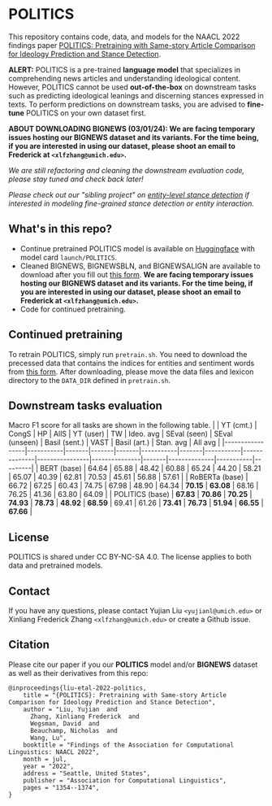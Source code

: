 # POLITICS
This repository contains code, data, and models for the NAACL 2022 findings paper [POLITICS: Pretraining with Same-story Article Comparison for Ideology Prediction and Stance Detection](https://aclanthology.org/2022.findings-naacl.101/).

**ALERT:** POLITICS is a pre-trained **language model** that specializes in comprehending news articles and understanding ideological content. However, POLITICS cannot be used **out-of-the-box** on downstream tasks such as predicting ideological leanings and discerning stances expressed in texts. To perform predictions on downstream tasks, you are advised to **fine-tune** POLITICS on your own dataset first.

**ABOUT DOWNLOADING BIGNEWS (03/01/24): We are facing temporary issues hosting our BIGNEWS dataset and its variants. For the time being, if you are interested in using our dataset, please shoot an email to Frederick at ```<xlfzhang@umich.edu>```.**

<i>We are still refactoring and cleaning the downstream evaluation code, please stay tuned and check back later!</i>

<i>Please check out our "sibling project" on [entity-level stance detection](https://github.com/launchnlp/SEESAW) if interested in modeling fine-grained stance detection or entity interaction.</i>

## What's in this repo?
- Continue pretrained POLITICS model is available on [Huggingface](https://huggingface.co/launch/POLITICS) with model card ```launch/POLITICS```.
- Cleaned BIGNEWS, BIGNEWSBLN, and BIGNEWSALIGN are available to download after you fill out [this form](https://forms.gle/m2YJX2LZjweHJGDK8). **We are facing temporary issues hosting our BIGNEWS dataset and its variants. For the time being, if you are interested in using our dataset, please shoot an email to Frederick at ```<xlfzhang@umich.edu>```.**
- Code for continued pretraining.

## Continued pretraining
To retrain POLITICS, simply run ```pretrain.sh```. You need to download the precessed data that contains the indices for entities and sentiment words from [this form](https://forms.gle/m2YJX2LZjweHJGDK8). After downloading, please move the data files and lexicon directory to the ```DATA_DIR``` defined in ```pretrain.sh```.

## Downstream tasks evaluation

Macro F1 score for all tasks are shown in the following table.
|                 | YT (cmt.) | CongS | HP    | AllS  | YT (user) | TW    | Ideo. avg | SEval (seen) | SEval (unseen) | Basil (sent.) | VAST  | Basil (art.) | Stan. avg | All avg |
|-----------------|-----------|-------|-------|-------|-----------|-------|-----------|--------------|----------------|---------------|-------|--------------|-----------|---------|
| BERT (base)     | 64.64     | 65.88 | 48.42 | 60.88 | 65.24     | 44.20 | 58.21     | 65.07        | 40.39          | 62.81         | 70.53 | 45.61        | 56.88     | 57.61   |
| RoBERTa (base)  | 66.72     | 67.25 | 60.43 | 74.75 | 67.98     | 48.90 | 64.34     | **70.15**        | **63.08**          | 68.16         | 76.25 | 41.36        | 63.80     | 64.09   |
| POLITICS (base) | **67.83**     | **70.86** | **70.25** | **74.93** | **78.73**     | **48.92** | **68.59**     | 69.41        | 61.26          | **73.41**         | **76.73** | **51.94**        | **66.55**     | **67.66**   |


## License
POLITICS is shared under CC BY-NC-SA 4.0. The license applies to both data and pretrained models.

## Contact
If you have any questions, please contact Yujian Liu ```<yujianl@umich.edu>``` or Xinliang Frederick Zhang ```<xlfzhang@umich.edu>``` or create a Github issue.

## Citation
Please cite our paper if you our **POLITICS** model and/or **BIGNEWS** dataset as well as their derivatives from this repo:
```
@inproceedings{liu-etal-2022-politics,
    title = "{POLITICS}: Pretraining with Same-story Article Comparison for Ideology Prediction and Stance Detection",
    author = "Liu, Yujian  and
      Zhang, Xinliang Frederick  and
      Wegsman, David  and
      Beauchamp, Nicholas  and
      Wang, Lu",
    booktitle = "Findings of the Association for Computational Linguistics: NAACL 2022",
    month = jul,
    year = "2022",
    address = "Seattle, United States",
    publisher = "Association for Computational Linguistics",
    pages = "1354--1374",
}
```
